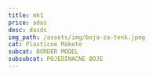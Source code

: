 ```yaml
---
title: mk1
price: adas
desc: dasds
img_path: /assets/img/boja-za-tenk.jpeg
cat: Plasticne Makete
subcat: BORDER MODEL
subsubcat: POJEDINACNE BOJE
---
```


